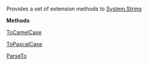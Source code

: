 Provides a set of extension methods to [System.String](System.String)

**Methods**

[ToCamelCase](Bifrost.Extensions.StringExtensions.ToCamelCase)


[ToPascalCase](Bifrost.Extensions.StringExtensions.ToPascalCase)


[ParseTo](Bifrost.Extensions.StringExtensions.ParseTo)

